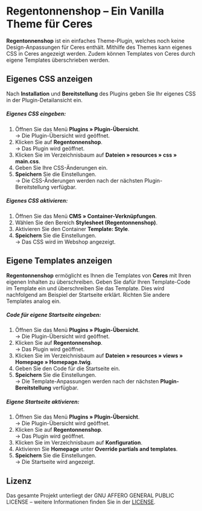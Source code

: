 # Regentonnenshop – Ein Vanilla Theme für Ceres

**Regentonnenshop** ist ein einfaches Theme-Plugin, welches noch keine Design-Anpassungen für Ceres enthält. Mithilfe des Themes kann eigenes CSS in Ceres angezeigt werden. Zudem können Templates von Ceres durch eigene Templates überschrieben werden.

## Eigenes CSS anzeigen

Nach **Installation** und **Bereitstellung** des Plugins geben Sie Ihr eigenes CSS in der Plugin-Detailansicht ein.

##### Eigenes CSS eingeben:

1. Öffnen Sie das Menü **Plugins » Plugin-Übersicht**.<br /> → Die Plugin-Übersicht wird geöffnet.
2. Klicken Sie auf **Regentonnenshop**.<br /> → Das Plugin wird geöffnet.
3. Klicken Sie im Verzeichnisbaum auf **Dateien » resources » css » main.css**.
4. Geben Sie Ihre CSS-Änderungen ein.
5. **Speichern** Sie die Einstellungen.<br /> → Die CSS-Änderungen werden nach der nächsten Plugin-Bereitstellung verfügbar.

##### Eigenes CSS aktivieren:

1. Öffnen Sie das Menü **CMS » Container-Verknüpfungen**.
2. Wählen Sie den Bereich **Stylesheet (Regentonnenshop)**.
3. Aktivieren Sie den Container **Template: Style**.
4. **Speichern** Sie die Einstellungen.<br /> → Das CSS wird im Webshop angezeigt.

## Eigene Templates anzeigen

**Regentonnenshop** ermöglicht es Ihnen die Templates von **Ceres** mit Ihren eigenen Inhalten zu überschreiben. Geben Sie dafür Ihren Template-Code im Template ein und überschreiben Sie das Template. Dies wird nachfolgend am Beispiel der Startseite erklärt. Richten Sie andere Templates analog ein.

##### Code für eigene Startseite eingeben:

1. Öffnen Sie das Menü **Plugins » Plugin-Übersicht**.<br /> → Die Plugin-Übersicht wird geöffnet.
2. Klicken Sie auf **Regentonnenshop**.<br /> → Das Plugin wird geöffnet.
3. Klicken Sie im Verzeichnisbaum auf **Dateien » resources » views » Homepage » Homepage.twig**.
4. Geben Sie den Code für die Startseite ein.
5. **Speichern** Sie die Einstellungen.<br /> → Die Template-Anpassungen werden nach der nächsten **Plugin-Bereitstellung** verfügbar.

##### Eigene Startseite aktivieren:

1. Öffnen Sie das Menü **Plugins » Plugin-Übersicht**.<br /> → Die Plugin-Übersicht wird geöffnet.
2. Klicken Sie auf **Regentonnenshop**.<br /> → Das Plugin wird geöffnet.
3. Klicken Sie im Verzeichnisbaum auf **Konfiguration**.
4. Aktivieren Sie **Homepage** unter **Override partials and templates**.
5. **Speichern** Sie die Einstellungen.<br /> → Die Startseite wird angezeigt.

## Lizenz

Das gesamte Projekt unterliegt der GNU AFFERO GENERAL PUBLIC LICENSE – weitere Informationen finden Sie in der [LICENSE](https://github.com/plentymarkets/plugin-ceres-vanilla/blob/master/LICENSE).
